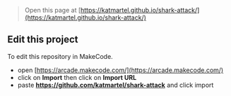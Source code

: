  


> Open this page at [https://katmartel.github.io/shark-attack/](https://katmartel.github.io/shark-attack/)


## Edit this project 

To edit this repository in MakeCode.

* open [https://arcade.makecode.com/](https://arcade.makecode.com/)
* click on **Import** then click on **Import URL**
* paste **https://github.com/katmartel/shark-attack** and click import
